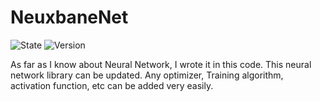 # NeuxbaneNet
![State](https://img.shields.io/badge/state-stable-00ffaa.svg)
![Version](https://img.shields.io/badge/version-Release_0.1-00ffaa.svg)

As far as I know about Neural Network, I wrote it in this code. This neural network library can be updated. Any optimizer, Training algorithm, activation function, etc can be added very easily.
